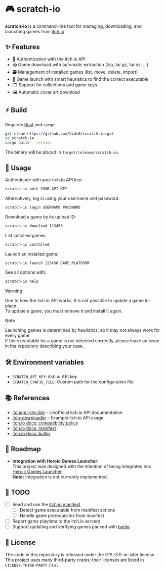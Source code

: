 # 🎮 scratch-io

**scratch-io** is a command-line tool for managing, downloading, and launching games from [itch.io](https://itch.io).

## ✨ Features

- 🔑 Authentication with the itch.io API
- 📥 Game download with automatic extraction (zip, tar.gz, tar.xz, ...)
- 🗃️ Management of installed games (list, move, delete, import)
- 🚀 Game launch with smart heuristics to find the correct executable
- 🗂️ Support for collections and game keys
- 🖼️ Automatic cover art download

## ⚡ Build

Requires [Rust](https://www.rust-lang.org/tools/install) and `cargo`:

```sh
git clone https://github.com/Vidi0/scratch-io.git
cd scratch-io
cargo build --release
```

The binary will be placed in `target/release/scratch-io`.

## 🚀 Usage

Authenticate with your itch.io API key:

```sh
scratch-io auth YOUR_API_KEY
```

Alternatively, log in using your username and password:

```sh
scratch-io login USERNAME PASSWORD
```

Download a game by its upload ID:

```sh
scratch-io download 123456
```

List installed games:

```sh
scratch-io installed
```

Launch an installed game:

```sh
scratch-io launch 123456 GAME_PLATFORM
```

See all options with:

```sh
scratch-io help
```

> [!WARNING]
> Due to how the itch.io API works, it is not possible to update a game in-place.  
> To update a game, you must remove it and install it again.

> [!NOTE]
> Launching games is determined by heuristics, so it may not always work for every game.  
> If the executable for a game is not detected correctly, please leave an issue in the repository describing your case.

## 🛠️ Environment variables

- `SCRATCH_API_KEY`: itch.io API key
- `SCRATCH_CONFIG_FILE`: Custom path for the configuration file

## 📚 References

- [itchapi.ryhn.link](https://itchapi.ryhn.link) – Unofficial itch.io API documentation
- [itch-downloader](https://github.com/BraedonWooding/itch-downloader) – Example itch.io API usage
- [itch.io docs: compatibility policy](https://docs.itch.ovh/itch/master/integrating/compatibility-policy.html)
- [itch.io docs: manifest](https://docs.itch.ovh/itch/master/integrating/manifest.html)
- [itch.io docs: butler](https://itch.io/docs/butler/)

## 📝 Roadmap

- **Integration with Heroic Games Launcher:**  
  This project was designed with the intention of being integrated into [Heroic Games Launcher](https://heroicgameslauncher.com/).  
  **Note:** Integration is not currently implemented.

## 📝 TODO

- [ ] Read and use the [itch.io manifest](https://docs.itch.ovh/itch/master/integrating/manifest.html)
  - [ ] Detect game executable from manifest actions
  - [ ] Handle game prerequisites from manifest
- [ ] Report game playtime to the itch.io servers
- [ ] Support updating and verifying games packed with [butler](https://itch.io/docs/butler/)

## 📝 License

The code in this repository is released under the GPL-3.0-or-later license.  
This project uses many third-party crates; their licenses are listed in `LICENSE-THIRD-PARTY.html`.

